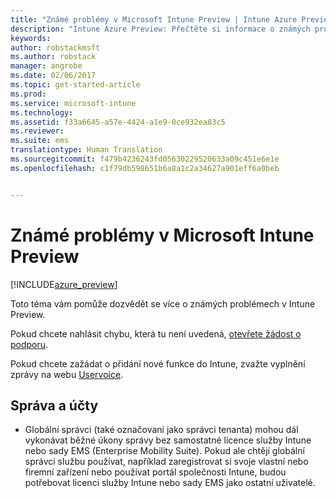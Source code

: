 ```yaml
---
title: "Známé problémy v Microsoft Intune Preview | Intune Azure Preview | Dokumentace Microsoftu"
description: "Intune Azure Preview: Přečtěte si informace o známých problémech ve verzi Preview."
keywords: 
author: robstackmsft
ms.author: robstack
manager: angrobe
ms.date: 02/06/2017
ms.topic: get-started-article
ms.prod: 
ms.service: microsoft-intune
ms.technology: 
ms.assetid: f33a6645-a57e-4424-a1e9-0ce932ea83c5
ms.reviewer: 
ms.suite: ems
translationtype: Human Translation
ms.sourcegitcommit: f479b4236243fd05630229520633a09c451e6e1e
ms.openlocfilehash: c1f79db598651b6a8a1c2a34627a901eff6a0beb


---
```


# <a name="known-issues-in-the-microsoft-intune-preview"></a>Známé problémy v Microsoft Intune Preview


[!INCLUDE[azure_preview](../includes/azure_preview.md)]


Toto téma vám pomůže dozvědět se více o známých problémech v Intune Preview.

Pokud chcete nahlásit chybu, která tu není uvedená, [otevřete žádost o podporu](https://docs.microsoft.com/intune/troubleshoot/how-to-get-support-for-microsoft-intune).

Pokud chcete zažádat o přidání nové funkce do Intune, zvažte vyplnění zprávy na webu [Uservoice](https://microsoftintune.uservoice.com/forums/291681-ideas/category/189016-azure-admin-console).

## <a name="administration-and-accounts"></a>Správa a účty

- Globální správci (také označovaní jako správci tenanta) mohou dál vykonávat běžné úkony správy bez samostatné licence služby Intune nebo sady EMS (Enterprise Mobility Suite). Pokud ale chtějí globální správci službu používat, například zaregistrovat si svoje vlastní nebo firemní zařízení nebo používat portál společnosti Intune, budou potřebovat licenci služby Intune nebo sady EMS jako ostatní uživatelé.



<!--HONumber=Feb17_HO1-->


